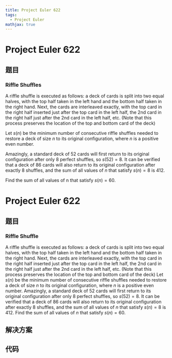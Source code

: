 ```yaml
---
title: Project Euler 622
tags:
  - Project Euler
mathjax: true
---
```

<escape><!-- more --></escape>
    
# Project Euler 622
## 题目
### Riffle Shuffles


A riffle shuffle is executed as follows: a deck of cards is split into two equal halves, with the top half taken in the left hand and the bottom half taken in the right hand. Next, the cards are interleaved exactly, with the top card in the right half inserted just after the top card in the left half, the 2nd card in the right half just after the 2nd card in the left half, etc. (Note that this process preserves the location of the top and bottom card of the deck)


Let $s(n)$ be the minimum number of consecutive riffle shuffles needed to restore a deck of size $n$ to its original configuration, where $n$ is a positive even number.

Amazingly, a standard deck of $52$ cards will first return to its original configuration after only $8$ perfect shuffles, so $s(52) = 8$. It can be verified that a deck of $86$ cards will also return to its original configuration after exactly $8$ shuffles, and the sum of all values of $n$ that satisfy $s(n) = 8$ is $412$.


Find the sum of all values of n that satisfy $s(n) = 60$.



# Project Euler 622
## 题目
### Riffle Shuffle

A riffle shuffle is executed as follows: a deck of cards is split into two equal halves, with the top half taken in the left hand and the bottom half taken in the right hand. Next, the cards are interleaved exactly, with the top card in the right half inserted just after the top card in the left half, the 2nd card in the right half just after the 2nd card in the left half, etc. (Note that this process preserves the location of the top and bottom card of the deck)
Let $s(n)$ be the minimum number of consecutive riffle shuffles needed to restore a deck of size $n$ to its original configuration, where $n$ is a positive even number.
Amazingly, a standard deck of $52$ cards will first return to its original configuration after only $8$ perfect shuffles, so $s(52)=8$. It can be verified that a deck of $86$ cards will also return to its original configuration after exactly $8$ shuffles, and the sum of all values of $n$ that satisfy $s(n)=8$ is $412$.
Find the sum of all values of $n$ that satisfy $s(n)=60$.


## 解决方案


## 代码


